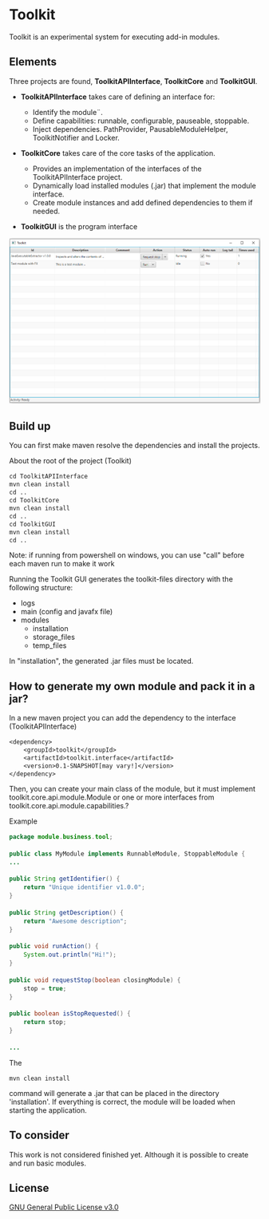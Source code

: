 # Toolkit

Toolkit is an experimental system for executing add-in modules.

## Elements

Three projects are found, **ToolkitAPIInterface**, **ToolkitCore** and **ToolkitGUI**.

* **ToolkitAPIInterface** takes care of defining an interface for:
   * Identify the module¨.
   * Define capabilities: runnable, configurable, pauseable, stoppable.
   * Inject dependencies. PathProvider, PausableModuleHelper, ToolkitNotifier and Locker.

* **ToolkitCore** takes care of the core tasks of the application.
    * Provides an implementation of the interfaces of the ToolkitAPIInterface project.
    * Dynamically load installed modules (.jar) that implement the module interface.
    * Create module instances and add defined dependencies to them if needed.

* **ToolkitGUI** is the program interface

![example main window](https://github.com/SebastianBandera/Toolkit/blob/main/images/exampleMain1.PNG?raw=true)


## Build up

You can first make maven resolve the dependencies and install the projects.

About the root of the project (Toolkit)

```console
cd ToolkitAPIInterface
mvn clean install
cd ..
cd ToolkitCore
mvn clean install
cd ..
cd ToolkitGUI
mvn clean install
cd ..
```
Note: if running from powershell on windows, you can use "call" before each maven run to make it work

Running the Toolkit GUI generates the toolkit-files directory with the following structure:
* logs
* main (config and javafx file)
* modules
    * installation
    * storage_files
    * temp_files

In "installation", the generated .jar files must be located.

## How to generate my own module and pack it in a jar?

In a new maven project you can add the dependency to the interface (ToolkitAPIInterface)
```pom
<dependency>
  	<groupId>toolkit</groupId>
  	<artifactId>toolkit.interface</artifactId>
  	<version>0.1-SNAPSHOT[may vary!]</version>
</dependency>
```
Then, you can create your main class of the module, but it must implement toolkit.core.api.module.Module or one or more interfaces from toolkit.core.api.module.capabilities.?

Example
```java
package module.business.tool;

public class MyModule implements RunnableModule, StoppableModule {
...

public String getIdentifier() {
	return "Unique identifier v1.0.0";
}

public String getDescription() {
	return "Awesome description";
}

public void runAction() {
    System.out.println("Hi!");
}

public void requestStop(boolean closingModule) {
	stop = true;
}

public boolean isStopRequested() {
	return stop;
}

...

```

The 
```console
mvn clean install
```
command will generate a .jar that can be placed in the directory 'installation'. If everything is correct, the module will be loaded when starting the application.


## To consider
This work is not considered finished yet. Although it is possible to create and run basic modules.

## License
[GNU General Public License v3.0](https://choosealicense.com/licenses/gpl-3.0/)

